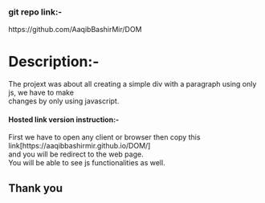 <h3>git repo link:-</h3>
https://github.com/AaqibBashirMir/DOM

<h1>Description:-</h1>
The projext was about all creating a simple div with a paragraph using only js, we have to make<br>
changes by only using javascript.

<h4>Hosted link version instruction:-</h4>
First we have to open any client or browser then copy this link[https://aaqibbashirmir.github.io/DOM/]<br>
and you will be redirect to the web page.<br>
You will be able to see js functionalities as well.


<h2>Thank you</h2>

